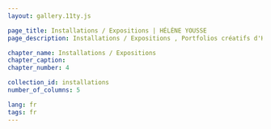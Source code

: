```yaml
---
layout: gallery.11ty.js

page_title: Installations / Expositions | HÉLÈNE YOUSSE
page_description: Installations / Expositions , Portfolios créatifs d'Hélène Yousse .

chapter_name: Installations / Expositions
chapter_caption: 
chapter_number: 4

collection_id: installations
number_of_columns: 5

lang: fr
tags: fr
---
```



